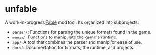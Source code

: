 # unfable

A work-in-progress [Fable](https://en.wikipedia.org/wiki/Fable_(2004_video_game)) mod tool. Its organized into subprojects:

- `parser/`: Functions for parsing the unique formats found in the game.
- `manip/`: Functions to manipulate the game's runtime.
- `app/`: A tool that combines the parser and manip for ease of use.
- `docs/`: Documentation for formats, the runtime, and projects.